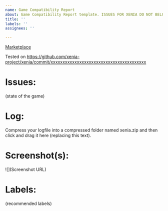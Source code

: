 ```yaml
---
name: Game Compatibility Report
about: Game Compatibility Report template. ISSUES FOR XENIA DO NOT BELONG HERE!
title: ''
labels: ''
assignees: ''

---
```


<!--ISSUES NOT UTILIZING THE TEMPLATE BELOW WILL BE CLOSED!-->
<!--
Make the title of the issue:
GAME TITLE ID - GAME NAME
The Title ID for a game can be found in the log file generated by Xenia when
running the game through Xenia. Search for "XEX_HEADER_EXECUTION_INFO".
ie: 4D5307E6 - Halo 3

If game has no english title, you may add translation in title along with original title.
ie: 5841147C - ライフ イズ ストレンジ (Life is Strange)
-->

<!--
Xbox 360 Marketplace links only. Can't find it?
Try Google: "game title" site:marketplace.xbox.com
ie: https://marketplace.xbox.com/en-us/Product/Halo-3/66acd000-77fe-1000-9115-d8024d5307e6
-->
[Marketplace](http://marketplace.xbox.com/...)

<!--
Replace (xxxxxxxx) with the commit id of the build you tested the game with.
You can find the commit id in the first line of the log:
Build: detached / xxxxxxxxxxxxxxxxxxxxxxxxxxxxxxxxxxxxxxxx on (date)
ie: Tested on https://github.com/xenia-project/xenia/commit/f748e5af49062fd78d098acdaf045183f29faf36
-->
Tested on https://github.com/xenia-project/xenia/commit/xxxxxxxxxxxxxxxxxxxxxxxxxxxxxxxxxxxxxxxx

# Issues:
(state of the game)

# Log:
Compress your logfile into a compressed folder named xenia.zip and then click and drag it here (replacing this text).

# Screenshot(s):
![](Screenshot URL)

# Labels:
(recommended labels)
<!-- A list of current labels can be found here: https://github.com/xenia-project/game-compatibility/labels -->
